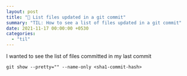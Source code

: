 ```yaml
---
layout: post
title: "📝 List files updated in a git commit"
summary: "TIL: How to see a list of files updated in a git commit"
date: 2021-11-17 00:00:00 +0530
categories:
  - "til"
---
```


I wanted to see the list of files committed in my last commit

```shell
git show --pretty="" --name-only <sha1-commit-hash>
```
